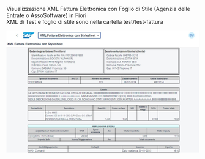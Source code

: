 Visualizzazione XML Fattura Elettronica con Foglio di Stile (Agenzia delle Entrate o AssoSoftware) in Fiori \
XML di Test e foglio di stile sono nella cartella test/test-fattura 



![Screenshot](screen.jpg)
